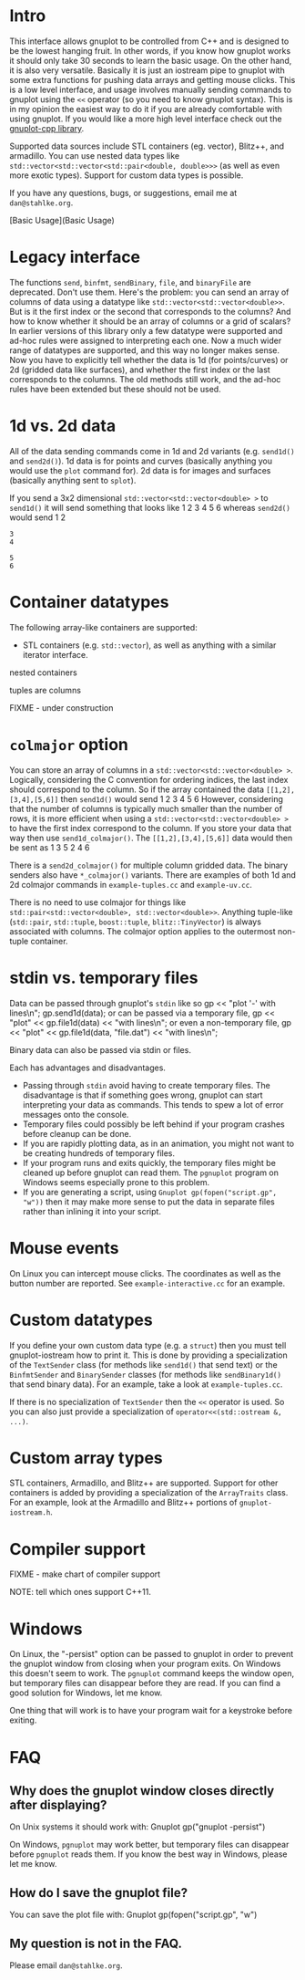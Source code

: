 # Intro

This interface allows gnuplot to be controlled from C++ and is designed to be the lowest hanging fruit.  In other words, if you know how gnuplot works it should only take 30 seconds to learn the basic usage.  On the other hand, it is also very versatile.  Basically it is just an iostream pipe to gnuplot with some extra functions for pushing data arrays and getting mouse clicks.  This is a low level interface, and usage involves manually sending commands to gnuplot using the `<<` operator (so you need to know gnuplot syntax).  This is in my opinion the easiest way to do it if you are already comfortable with using gnuplot.  If you would like a more high level interface check out the [gnuplot-cpp library](http://code.google.com/p/gnuplot-cpp).

Supported data sources include STL containers (eg.  vector), Blitz++, and armadillo.  You can use nested data types like `std::vector<std::vector<std::pair<double, double>>>` (as well as even more exotic types).  Support for custom data types is possible.

If you have any questions, bugs, or suggestions, email me at `dan@stahlke.org`.

[Basic Usage](Basic Usage)

# Legacy interface

The functions `send`, `binfmt`, `sendBinary`, `file`, and `binaryFile` are deprecated.  Don't
use them.  Here's the problem: you can send an array of columns of data using a datatype
like `std::vector<std::vector<double>>`.  But is it the first index or the second that
corresponds to the columns?  And how to know whether it should be an array of columns or a grid
of scalars?  In earlier versions of this library only a few datatype were supported and ad-hoc
rules were assigned to interpreting each one.  Now a much wider range of datatypes are
supported, and this way no longer makes sense.  Now you have to explicitly tell whether the
data is 1d (for points/curves) or 2d (gridded data like surfaces), and whether the first index
or the last corresponds to the columns.  The old methods still work, and the ad-hoc rules have
been extended but these should not be used.

# 1d vs. 2d data

All of the data sending commands come in 1d and 2d variants (e.g. `send1d()` and `send2d()`).
1d data is for points and curves (basically anything you would use the `plot` command for).
2d data is for images and surfaces (basically anything sent to `splot`).

If you send a 3x2 dimensional `std::vector<std::vector<double> >` to `send1d()` it will send
something that looks like
	1 2
	3 4
	5 6
whereas `send2d()` would send
	1
	2

	3
	4

	5
	6

# Container datatypes

The following array-like containers are supported:
* STL containers (e.g. `std::vector`), as well as anything with a similar iterator interface.

nested containers

tuples are columns

FIXME - under construction

# `colmajor` option

You can store an array of columns in a `std::vector<std::vector<double> >`.
Logically, considering the C convention for ordering indices, the last index should correspond
to the column.  So if the array contained the data `[[1,2],[3,4],[5,6]]` then `send1d()` would
send
	1 2
	3 4
	5 6
However, considering that the number of columns is typically much smaller than the number of
rows, it is more efficient when using a `std::vector<std::vector<double> >` to have the first
index correspond to the column.  If you store your data that way then use `send1d_colmajor()`.
The `[[1,2],[3,4],[5,6]]` data would then be sent as
	1 3 5
	2 4 6

There is a `send2d_colmajor()` for multiple column gridded data.
The binary senders also have `*_colmajor()` variants.
There are examples of both 1d and 2d colmajor commands in `example-tuples.cc` and
`example-uv.cc`.

There is no need to use colmajor for things like
`std::pair<std::vector<double>, std::vector<double>>`.
Anything tuple-like (`std::pair`, `std::tuple`, `boost::tuple`, `blitz::TinyVector`) is always
associated with columns.  The colmajor option applies to the outermost non-tuple container.

# stdin vs. temporary files

Data can be passed through gnuplot's `stdin` like so
	gp << "plot '-' with lines\n";
	gp.send1d(data);
or can be passed via a temporary file,
	gp << "plot" << gp.file1d(data) << "with lines\n";
or even a non-temporary file,
	gp << "plot" << gp.file1d(data, "file.dat") << "with lines\n";

Binary data can also be passed via stdin or files.

Each has advantages and disadvantages.

* Passing through `stdin` avoid having to create temporary files.
  The disadvantage is that if something goes wrong, gnuplot can start interpreting your data as
  commands.  This tends to spew a lot of error messages onto the console.
* Temporary files could possibly be left behind if your program crashes before cleanup can be
  done.
* If you are rapidly plotting data, as in an animation, you might not want to be creating
  hundreds of temporary files.
* If your program runs and exits quickly, the temporary files might be cleaned up before
  gnuplot can read them.  The `pgnuplot` program on Windows seems especially prone to this
  problem.
* If you are generating a script, using `Gnuplot gp(fopen("script.gp", "w"))` then it may make
  more sense to put the data in separate files rather than inlining it into your script.

# Mouse events

On Linux you can intercept mouse clicks.  The coordinates as well as the button number are
reported.  See `example-interactive.cc` for an example.

# Custom datatypes

If you define your own custom data type (e.g. a `struct`) then you must tell gnuplot-iostream
how to print it.  This is done by providing a specialization of the `TextSender` class (for
methods like `send1d()` that send text) or the `BinfmtSender` and `BinarySender` classes (for
methods like `sendBinary1d()` that send binary data).  For an example, take a look at
`example-tuples.cc`.

If there is no specialization of `TextSender` then the `<<` operator is used.  So you can also
just provide a specialization of `operator<<(std::ostream &, ...)`.

# Custom array types

STL containers, Armadillo, and Blitz++ are supported.  Support for other containers is added by
providing a specialization of the `ArrayTraits` class.  For an example, look at the Armadillo
and Blitz++ portions of `gnuplot-iostream.h`.

# Compiler support

FIXME - make chart of compiler support

NOTE: tell which ones support C++11.

# Windows

On Linux, the "-persist" option can be passed to gnuplot in order to prevent the gnuplot window
from closing when your program exits.  On Windows this doesn't seem to work.  The `pgnuplot`
command keeps the window open, but temporary files can disappear before they are read.  If you
can find a good solution for Windows, let me know.

One thing that will work is to have your program wait for a keystroke before exiting.

# FAQ

## Why does the gnuplot window closes directly after displaying?

On Unix systems it should work with:
	Gnuplot gp("gnuplot -persist")

On Windows, `pgnuplot` may work better, but temporary files can disappear before `pgnuplot`
reads them.  If you know the best way in Windows, please let me know.

## How do I save the gnuplot file?

You can save the plot file with:
   Gnuplot gp(fopen("script.gp", "w")

## My question is not in the FAQ.

Please email `dan@stahlke.org`.
